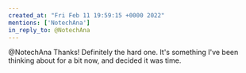 ```yaml
---
created_at: "Fri Feb 11 19:59:15 +0000 2022"
mentions: ['NotechAna']
in_reply_to: @NotechAna
---
```


@NotechAna Thanks! Definitely the hard one. It's something I've been thinking about for a bit now, and decided it was time.